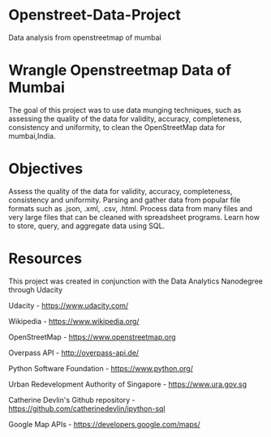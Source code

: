 # Openstreet-Data-Project
Data analysis from openstreetmap of mumbai

# Wrangle Openstreetmap Data of Mumbai

The goal of this project was to use data munging techniques, such as assessing the quality of the data for validity, accuracy, completeness, consistency and uniformity, to clean the OpenStreetMap data for mumbai,India.

# Objectives

Assess the quality of the data for validity, accuracy, completeness, consistency and uniformity.
Parsing and gather data from popular file formats such as .json, .xml, .csv, .html.
Process data from many files and very large files that can be cleaned with spreadsheet programs.
Learn how to store, query, and aggregate data using SQL.

# Resources

This project was created in conjunction with the Data Analytics Nanodegree through Udacity

Udacity - https://www.udacity.com/

Wikipedia - https://www.wikipedia.org/

OpenStreetMap - https://www.openstreetmap.org

Overpass API - http://overpass-api.de/

Python Software Foundation - https://www.python.org/

Urban Redevelopment Authority of Singapore - https://www.ura.gov.sg

Catherine Devlin's Github repository - https://github.com/catherinedevlin/ipython-sql

Google Map APIs - https://developers.google.com/maps/
